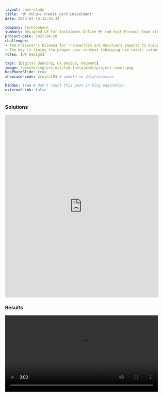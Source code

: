 ```yaml
---
layout: case-study
title: "💳 Online credit card instalment"
date: 2022-04-20 12:56:34

company: Techcombank
summary: Designed UX for Instalment Online 💳 and kept Product team stays focused on the omnichannel services experience, increased more 800% of new users and gained > $40m revenue.
project-date: 2021-04-20
challenges:
- The Prisoner's Dilemma for Transactors and Revolvers impacts to business strategies and customer journey. Expand more debt or Clear all?
- The key is timing the proper user context (shopping use cases) rather than advising them when needed
roles: [UX Design]

tags: [Digital Banking, UX Design, Payment]
image: /assets/img/project/tcb-instalment/project-cover.png
hasPhotoSlide: true
showcase-code: project03 # update in data/showcase

hidden: true # don't count this post in blog pagination
externalLink: false
---
```


### Solutions

<iframe style="border: 1px solid rgba(0, 0, 0, 0.1);" width="100%" height="600" src="https://www.figma.com/embed?embed_host=share&url=https%3A%2F%2Fwww.figma.com%2Fproto%2FrsqsU3ALXfE2cmeqhvHbgL%2FTechcombank-Credit-Card-Instalment%3Ftype%3Ddesign%26node-id%3D1-4%26t%3DZgVxLZ8ilua0Wsn6-1%26scaling%3Dcontain%26page-id%3D0%253A1%26starting-point-node-id%3D1%253A4%26mode%3Ddesign" allowfullscreen></iframe>

### Results
<video src="/assets/img/project/tcb-instalment/instalment-clip.mp4" width="100%" style ="margin: auto; background-color: white" controls autoplay loop></video>